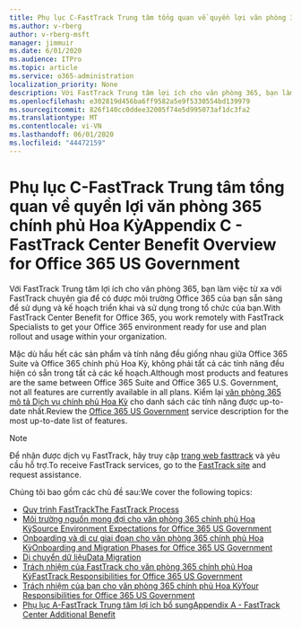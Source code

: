 ```yaml
---
title: Phụ lục C-FastTrack Trung tâm tổng quan về quyền lợi văn phòng 365 chính phủ Hoa Kỳ
ms.author: v-rberg
author: v-rberg-msft
manager: jimmuir
ms.date: 6/01/2020
ms.audience: ITPro
ms.topic: article
ms.service: o365-administration
localization_priority: None
description: Với FastTrack Trung tâm lợi ích cho văn phòng 365, bạn làm việc từ xa với FastTrack chuyên gia để có được môi trường Office 365 của bạn sẵn sàng để sử dụng và kế hoạch triển khai và sử dụng trong tổ chức của bạn.
ms.openlocfilehash: e302819d456ba6ff9582a5e9f5330554bd139979
ms.sourcegitcommit: 826f140cc0ddee32005f74e5d995073af1dc3fa2
ms.translationtype: MT
ms.contentlocale: vi-VN
ms.lasthandoff: 06/01/2020
ms.locfileid: "44472159"
---
```

# <a name="appendix-c---fasttrack-center-benefit-overview-for-office-365-us-government"></a><span data-ttu-id="4ff95-103">Phụ lục C-FastTrack Trung tâm tổng quan về quyền lợi văn phòng 365 chính phủ Hoa Kỳ</span><span class="sxs-lookup"><span data-stu-id="4ff95-103">Appendix C - FastTrack Center Benefit Overview for Office 365 US Government</span></span>

<span data-ttu-id="4ff95-104">Với FastTrack Trung tâm lợi ích cho văn phòng 365, bạn làm việc từ xa với FastTrack chuyên gia để có được môi trường Office 365 của bạn sẵn sàng để sử dụng và kế hoạch triển khai và sử dụng trong tổ chức của bạn.</span><span class="sxs-lookup"><span data-stu-id="4ff95-104">With FastTrack Center Benefit for Office 365, you work remotely with FastTrack Specialists to get your Office 365 environment ready for use and plan rollout and usage within your organization.</span></span> 
  
<span data-ttu-id="4ff95-105">Mặc dù hầu hết các sản phẩm và tính năng đều giống nhau giữa Office 365 Suite và Office 365 chính phủ Hoa Kỳ, không phải tất cả các tính năng đều hiện có sẵn trong tất cả các kế hoạch.</span><span class="sxs-lookup"><span data-stu-id="4ff95-105">Although most products and features are the same between Office 365 Suite and Office 365 U.S. Government, not all features are currently available in all plans.</span></span> <span data-ttu-id="4ff95-106">Kiểm lại [văn phòng 365 mô tả Dịch vụ chính phủ Hoa Kỳ](https://aka.ms/aboutgovcloud) cho danh sách các tính năng được up-to-date nhất.</span><span class="sxs-lookup"><span data-stu-id="4ff95-106">Review the [Office 365 US Government](https://aka.ms/aboutgovcloud) service description for the most up-to-date list of features.</span></span>

> [!NOTE]
> <span data-ttu-id="4ff95-107">Để nhận được dịch vụ FastTrack, hãy truy cập [trang web fasttrack](https://go.microsoft.com/fwlink/?linkid=780698) và yêu cầu hỗ trợ.</span><span class="sxs-lookup"><span data-stu-id="4ff95-107">To receive FastTrack services, go to the [FastTrack site](https://go.microsoft.com/fwlink/?linkid=780698) and request assistance.</span></span>  

<span data-ttu-id="4ff95-108">Chúng tôi bao gồm các chủ đề sau:</span><span class="sxs-lookup"><span data-stu-id="4ff95-108">We cover the following topics:</span></span>
- [<span data-ttu-id="4ff95-109">Quy trình FastTrack</span><span class="sxs-lookup"><span data-stu-id="4ff95-109">The FastTrack Process</span></span>](O365-fasttrack-process.md) 
- [<span data-ttu-id="4ff95-110">Môi trường nguồn mong đợi cho văn phòng 365 chính phủ Hoa Kỳ</span><span class="sxs-lookup"><span data-stu-id="4ff95-110">Source Environment Expectations for Office 365 US Government</span></span>](US-Gov-appendix-source-environment-expectations.md)   
- [<span data-ttu-id="4ff95-111">Onboarding và di cư giai đoạn cho văn phòng 365 chính phủ Hoa Kỳ</span><span class="sxs-lookup"><span data-stu-id="4ff95-111">Onboarding and Migration Phases for Office 365 US Government</span></span>](US-Gov-appendix-onboarding-and-migration.md)
- [<span data-ttu-id="4ff95-112">Di chuyển dữ liệu</span><span class="sxs-lookup"><span data-stu-id="4ff95-112">Data Migration</span></span>](O365-data-migration.md)    
- [<span data-ttu-id="4ff95-113">Trách nhiệm của FastTrack cho văn phòng 365 chính phủ Hoa Kỳ</span><span class="sxs-lookup"><span data-stu-id="4ff95-113">FastTrack Responsibilities for Office 365 US Government</span></span>](US-Gov-appendix-fasttrack-responsibilities.md)   
- [<span data-ttu-id="4ff95-114">Trách nhiệm của bạn cho văn phòng 365 chính phủ Hoa Kỳ</span><span class="sxs-lookup"><span data-stu-id="4ff95-114">Your Responsibilities for Office 365 US Government</span></span>](US-Gov-appendix-your-responsibilities.md)    
- [<span data-ttu-id="4ff95-115">Phụ lục A-FastTrack Trung tâm lợi ích bổ sung</span><span class="sxs-lookup"><span data-stu-id="4ff95-115">Appendix A - FastTrack Center Additional Benefit</span></span>](O365-fasttrack-additional-benefits.md)
